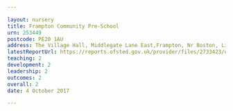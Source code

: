 ```yaml
---

layout: nursery
title: Frampton Community Pre-School
urn: 253449
postcode: PE20 1AU
address: The Village Hall, Middlegate Lane East,Frampton, Nr Boston, Lincs, PE20 1AU
latestReportUrl: https://reports.ofsted.gov.uk/provider/files/2733423/urn/253449.pdf
teaching: 2
development: 2
leadership: 2
outcomes: 2
overall: 2
date: 4 October 2017

---
```

